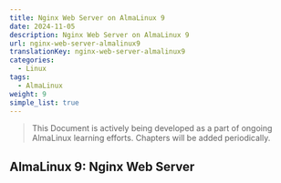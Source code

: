 ```yaml
---
title: Nginx Web Server on AlmaLinux 9
date: 2024-11-05
description: Nginx Web Server on AlmaLinux 9
url: nginx-web-server-almalinux9
translationKey: nginx-web-server-almalinux9
categories:
  - Linux
tags:
  - AlmaLinux
weight: 9
simple_list: true
---
```


> This Document is actively being developed as a part of ongoing AlmaLinux learning efforts. Chapters will be added periodically.

## AlmaLinux 9: Nginx Web Server
